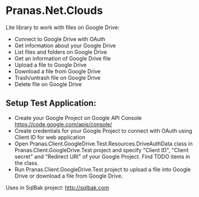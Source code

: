 Pranas.Net.Clouds
=================

Lite library to work with files on Google Drive:
- Connect to Google Drive with OAuth
- Get information about your Google Drive
- List files and folders on Google Drive
- Get an information of Google Drive file
- Upload a file to Google Drive
- Download a file from Google Drive
- Trash/untrash file on Google Drive
- Delete file on Google Drive

Setup Test Application:
-----------------
- Create your Google Project on Google API Console https://code.google.com/apis/console/
- Create credentials for your Google Project to connect with OAuth using Client ID for web application
- Open Pranas.Client.GoogleDrive.Test.Resources.DriveAuthData class in Pranas.Client.GoogleDrive.Test project and specify "Client ID", "Client secret" and "Redirect URI" of your Google Project. Find TODO items in the class.
- Run Pranas.Client.GoogleDrive.Test project to upload a file into Google Drive or download a file from Google Drive.

Uses in SqlBak project: http://sqlbak.com
